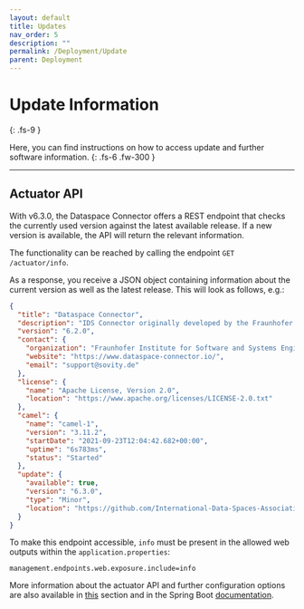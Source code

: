 ```yaml
---
layout: default
title: Updates
nav_order: 5
description: ""
permalink: /Deployment/Update
parent: Deployment
---
```


# Update Information
{: .fs-9 }

Here, you can find instructions on how to access update and further software information.
{: .fs-6 .fw-300 }

---

## Actuator API

With v6.3.0, the Dataspace Connector offers a REST endpoint that checks the currently used version
against the latest available release. If a new version is available, the API will return the
relevant information.

The functionality can be reached by calling the endpoint `GET /actuator/info`.

As a response, you receive a JSON object containing information about the current version as well
as the latest release. This will look as follows, e.g.:

```json
{
  "title": "Dataspace Connector",
  "description": "IDS Connector originally developed by the Fraunhofer ISST",
  "version": "6.2.0",
  "contact": {
    "organization": "Fraunhofer Institute for Software and Systems Engineering",
    "website": "https://www.dataspace-connector.io/",
    "email": "support@sovity.de"
  },
  "license": {
    "name": "Apache License, Version 2.0",
    "location": "https://www.apache.org/licenses/LICENSE-2.0.txt"
  },
  "camel": {
    "name": "camel-1",
    "version": "3.11.2",
    "startDate": "2021-09-23T12:04:42.682+00:00",
    "uptime": "6s783ms",
    "status": "Started"
  },
  "update": {
    "available": true,
    "version": "6.3.0",
    "type": "Minor",
    "location": "https://github.com/International-Data-Spaces-Association/DataspaceConnector/releases/tag/v6.3.0"
  }
}
```

To make this endpoint accessible, `info` must be present in the allowed web outputs within the
`application.properties`:

```properties
management.endpoints.web.exposure.include=info
```

More information about the actuator API and further configuration options are also available in
[this](logging.md) section and in the Spring Boot
[documentation](https://docs.spring.io/spring-boot/docs/current/reference/html/actuator.html).
